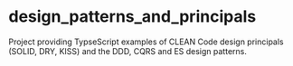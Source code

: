 # design_patterns_and_principals
Project providing TypseScript examples of CLEAN Code design principals (SOLID, DRY, KISS) and the DDD, CQRS and ES design patterns.
